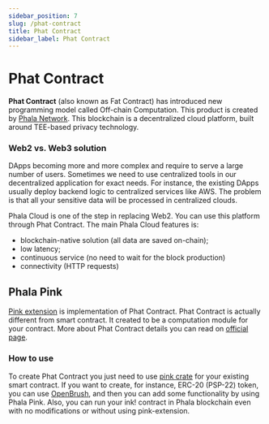 ```yaml
---
sidebar_position: 7
slug: /phat-contract
title: Phat Contract
sidebar_label: Phat Contract
---
```


# Phat Contract

**Phat Contract** (also known as Fat Contract) has introduced new programming model called Off-chain Computation. This product is created by [Phala Network](https://www.phala.network/en/).
This blockchain is a decentralized cloud platform, built around TEE-based privacy technology.

### Web2 vs. Web3 solution

DApps becoming more and more complex and require to serve a large number of users.
Sometimes we need to use centralized tools in our decentralized application for exact needs. 
For instance, the existing DApps usually deploy backend logic to centralized services like AWS.
The problem is that all your sensitive data will be processed in centralized clouds.

Phala Cloud is one of the step in replacing Web2. You can use this platform through Phat Contract.
The main Phala Cloud features is:
- blockchain-native solution (all data are saved on-chain);
- low latency;
- continuous service (no need to wait for the block production)
- connectivity (HTTP requests)

## Phala Pink
[Pink extension](https://github.com/Phala-Network/phala-blockchain/tree/master/crates/pink) is implementation of Phat Contract.
Phat Contract is actually different from smart contract. It created to be a computation module for your contract.
More about Phat Contract details you can read on [official page](https://wiki.phala.network/en-us/build/general/intro/).

### How to use
To create Phat Contract you just need to use [pink crate](https://crates.io/crates/pink-extension) for your existing smart contract.
If you want to create, for instance, ERC-20 (PSP-22) token, you can use [OpenBrush](/OpenBrush/smart-contracts/psp22), and then you can add some
functionality by using Phala Pink. Also, you can run your ink! contract in Phala blockchain even with no modifications
or without using pink-extension.
